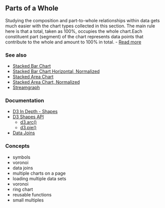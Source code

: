## Parts of a Whole
Studying the composition and part-to-whole relationships within data gets much easier with the chart types collected in this section. The main rule here is that a total, taken as 100%, occupies the whole chart.Each constituent part (segment) of the chart represents data points that contribute to the whole and amount to 100% in total. - <a href="https://www.anychart.com/chartopedia/usage-type/chart-to-show-part-of-the-whole/">Read more</a>

### See also
- <a href="https://observablehq.com/@d3/stacked-bar-chart">Stacked Bar Chart</a>
- <a href="https://observablehq.com/@d3/stacked-normalized-horizontal-bar">Stacked Bar Chart Horizontal, Normalized
- <a href="https://observablehq.com/@d3/stacked-area-chart">Stacked Area Chart</a>
- <a href="https://observablehq.com/@d3/normalized-stacked-area-chart">Stacked Area Chart, Normalized</a>
- <a href="https://observablehq.com/@d3/streamgraph">Streamgraph</a>


### Documentation
- <a href="https://www.d3indepth.com/shapes/">D3 In Depth - Shapes</a>
- <a href="https://github.com/d3/d3-shape">D3 Shapes API</a>
    - <a href="https://github.com/d3/d3-shape#arcs">d3.arc()</a>
    - <a href="https://github.com/d3/d3-shape#arcs">d3.pie()</a>
- <a href="https://observablehq.com/@d3/selection-join">Data Joins</a> 

### Concepts
- symbols
- voronoi
- data joins
- multiple charts on a page
- loading multiple data sets
- voronoi
- ring chart
- reusable functions
- small multiples
